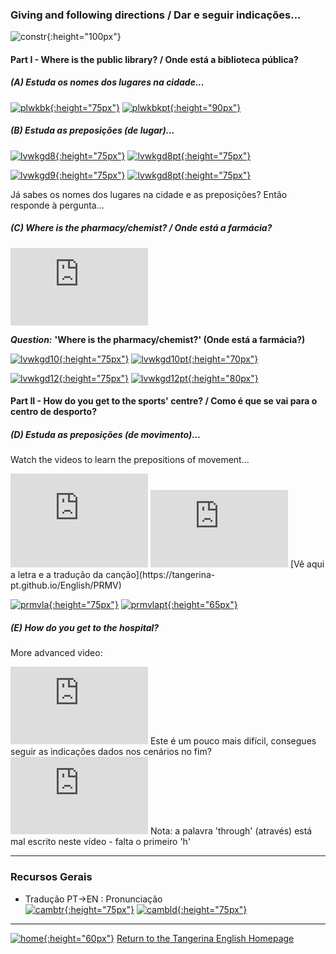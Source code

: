 ### Giving and following directions / Dar e seguir indicações...

![constr](https://1blockatatime.github.io/English/images2/constr.jpg){:height="100px"}  

#### Part I - Where is the public library? / Onde está a biblioteca pública?

##### (A) Estuda os nomes dos lugares na cidade...

[![plwkbk](https://1blockatatime.github.io/English/images2/plwkbk.PNG){:height="75px"}](http://chagall-col.spip.ac-rouen.fr/IMG/didapages/shops2/index.html) [![plwkbkpt](https://1blockatatime.github.io/English/images2/plwkbk_pt.png){:height="90px"}](http://chagall-col.spip.ac-rouen.fr/IMG/didapages/shops2/index.html)  

<!--[![pltag](https://1blockatatime.github.io/English/images2/pltag.png){:height="60px"}](https://tangerina-pt.github.io/English/Places_D)-->   

##### (B) Estuda as preposições (de lugar)...

[![lvwkgd8](https://1blockatatime.github.io/English/images2/lvwkgd8.PNG){:height="75px"}](https://www.liveworksheets.com/worksheets/en/English_as_a_Second_Language_(ESL)/Prepositions_of_place/Shops-prepositions_of_place_bd298095um) [![lvwkgd8pt](https://1blockatatime.github.io/English/images2/lvwkgd8_pt.png){:height="75px"}](https://www.liveworksheets.com/worksheets/en/English_as_a_Second_Language_(ESL)/Prepositions_of_place/Shops-prepositions_of_place_bd298095um)  

[![lvwkgd9](https://1blockatatime.github.io/English/images2/lvwkgd9.PNG){:height="75px"}](https://www.liveworksheets.com/worksheets/en/English_as_a_Second_Language_(ESL)/Prepositions_of_place/Places_in_town_iq101581gc) [![lvwkgd8pt](https://1blockatatime.github.io/English/images2/lvwkgd8_pt.png){:height="75px"}](https://www.liveworksheets.com/worksheets/en/English_as_a_Second_Language_(ESL)/Prepositions_of_place/Places_in_town_iq101581gc)  

Já sabes os nomes dos lugares na cidade e as preposições? Então responde à pergunta...

##### (C) Where is the pharmacy/chemist? / Onde está a farmácia?

<iframe width="220" height="124" src="https://www.youtube.com/embed/Hk0A-L9aB94" frameborder="0" allow="accelerometer; autoplay; encrypted-media; gyroscope; picture-in-picture" allowfullscreen></iframe>

***Question:*** **'Where is the pharmacy/chemist?' (Onde está a farmácia?)**  

[![lvwkgd10](https://1blockatatime.github.io/English/images2/lvwkgd10.PNG){:height="75px"}](https://www.liveworksheets.com/worksheets/en/English_as_a_Second_Language_(ESL)/Prepositions_of_place/Places_in_town_-_reading_comprehension_tz14279fj) [![lvwkgd10pt](https://1blockatatime.github.io/English/images2/lvwkgd10_pt.png){:height="70px"}](https://www.liveworksheets.com/worksheets/en/English_as_a_Second_Language_(ESL)/Prepositions_of_place/Places_in_town_-_reading_comprehension_tz14279fj)  

[![lvwkgd12](https://1blockatatime.github.io/English/images2/lvwkgd12.PNG){:height="75px"}](https://www.liveworksheets.com/worksheets/en/English_as_a_Second_Language_(ESL)/Prepositions_of_place/Reading_worksheets_xi14374yr) [![lvwkgd12pt](https://1blockatatime.github.io/English/images2/lvwkgd12_pt.png){:height="80px"}](https://www.liveworksheets.com/worksheets/en/English_as_a_Second_Language_(ESL)/Prepositions_of_place/Reading_worksheets_xi14374yr)  

#### Part II - How do you get to the sports' centre? / Como é que se vai para o centro de desporto?



##### (D) Estuda as preposições (de movimento)...

Watch the videos to learn the prepositions of movement...  
 <iframe width="220 height="124" src="https://www.youtube.com/embed/PAC0qY2lnAM" frameborder="0" allow="accelerometer; autoplay; encrypted-media; gyroscope; picture-in-picture" allowfullscreen></iframe> <iframe width="220" height="124" src="https://www.youtube.com/embed/ZYl5WQCvLoU" frameborder="0" allow="accelerometer; autoplay; encrypted-media; gyroscope; picture-in-picture" allowfullscreen></iframe>  
[Vê aqui a letra e a tradução da canção](https://tangerina-pt.github.io/English/PRMV)      

[![prmvla](https://1blockatatime.github.io/English/images2/prmvla.PNG){:height="75px"}](https://learningapps.org/506484) [![prmvlapt](https://1blockatatime.github.io/English/images2/prmvla_pt.png){:height="65px"}](https://learningapps.org/506484)  


##### (E) How do you get to the hospital?

More advanced video:  
<iframe width="220" height="124" src="https://www.youtube.com/embed/-_YoeEY8FPM" frameborder="0" allow="accelerometer; autoplay; encrypted-media; gyroscope; picture-in-picture" allowfullscreen></iframe>
Este é um pouco mais difícil, consegues seguir as indicações dados nos cenários no fim?  

<iframe width="220" height="124" src="https://www.youtube.com/embed/NvMbJjpF-94" frameborder="0" allow="accelerometer; autoplay; encrypted-media; gyroscope; picture-in-picture" allowfullscreen></iframe>  
Nota: a palavra 'through' (através) está mal escrito neste vídeo - falta o primeiro 'h'   

***

### Recursos Gerais  
* Tradução PT->EN  :  Pronunciação  
[![cambtr](https://1blockatatime.github.io/English/images/cambtr.PNG){:height="75px"}](https://dictionary.cambridge.org/translate/) [![cambld](https://1blockatatime.github.io/English/images/cambld.PNG){:height="75px"}](https://dictionary.cambridge.org/dictionary/learner-english/)  

***

[![home](https://1blockatatime.github.io/English/images/home.png){:height="60px"}](https://tangerina-pt.github.io/English) [Return to the Tangerina English Homepage](https://tangerina-pt.github.io/English)
